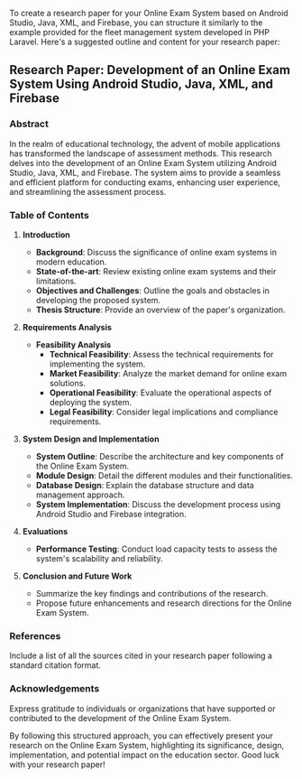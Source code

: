 To create a research paper for your Online Exam System based on Android Studio, Java, XML, and Firebase, you can structure it similarly to the example provided for the fleet management system developed in PHP Laravel. Here's a suggested outline and content for your research paper:

## Research Paper: Development of an Online Exam System Using Android Studio, Java, XML, and Firebase

### Abstract
In the realm of educational technology, the advent of mobile applications has transformed the landscape of assessment methods. This research delves into the development of an Online Exam System utilizing Android Studio, Java, XML, and Firebase. The system aims to provide a seamless and efficient platform for conducting exams, enhancing user experience, and streamlining the assessment process.

### Table of Contents
1. **Introduction**
   - **Background**: Discuss the significance of online exam systems in modern education.
   - **State-of-the-art**: Review existing online exam systems and their limitations.
   - **Objectives and Challenges**: Outline the goals and obstacles in developing the proposed system.
   - **Thesis Structure**: Provide an overview of the paper's organization.

2. **Requirements Analysis**
   - **Feasibility Analysis**
     - **Technical Feasibility**: Assess the technical requirements for implementing the system.
     - **Market Feasibility**: Analyze the market demand for online exam solutions.
     - **Operational Feasibility**: Evaluate the operational aspects of deploying the system.
     - **Legal Feasibility**: Consider legal implications and compliance requirements.

3. **System Design and Implementation**
   - **System Outline**: Describe the architecture and key components of the Online Exam System.
   - **Module Design**: Detail the different modules and their functionalities.
   - **Database Design**: Explain the database structure and data management approach.
   - **System Implementation**: Discuss the development process using Android Studio and Firebase integration.

4. **Evaluations**
   - **Performance Testing**: Conduct load capacity tests to assess the system's scalability and reliability.

5. **Conclusion and Future Work**
   - Summarize the key findings and contributions of the research.
   - Propose future enhancements and research directions for the Online Exam System.

### References
Include a list of all the sources cited in your research paper following a standard citation format.

### Acknowledgements
Express gratitude to individuals or organizations that have supported or contributed to the development of the Online Exam System.

By following this structured approach, you can effectively present your research on the Online Exam System, highlighting its significance, design, implementation, and potential impact on the education sector. Good luck with your research paper!
